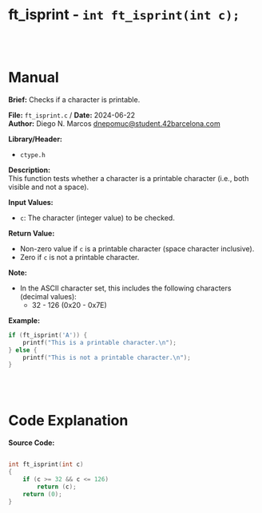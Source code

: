 # ft_isprint - `int ft_isprint(int c);`
<br>
<br>

# Manual
**Brief:**
Checks if a character is printable.

**File:** `ft_isprint.c` / **Date:** 2024-06-22  
**Author:** Diego N. Marcos <dnepomuc@student.42barcelona.com>

**Library/Header:**
- `ctype.h`

**Description:**  
This function tests whether a character is a printable character (i.e., both visible and not a space).

**Input Values:**  
* `c`: The character (integer value) to be checked.

**Return Value:**  
* Non-zero value if `c` is a printable character (space character inclusive).
* Zero if `c` is not a printable character.

**Note:**
- In the ASCII character set, this includes the following characters (decimal values):
    - 32 - 126 (0x20 - 0x7E)

**Example:**  
```c
if (ft_isprint('A')) {
    printf("This is a printable character.\n");
} else {
    printf("This is not a printable character.\n");
}
```

<br>
<br>

# Code Explanation
**Source Code:**
``` C

int	ft_isprint(int c)
{
	if (c >= 32 && c <= 126)
		return (c);
	return (0);
}

```